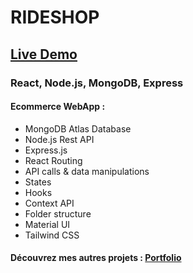 # RIDESHOP

## [Live Demo](https://rideshop.onrender.com/)

### React, Node.js, MongoDB, Express

#### Ecommerce WebApp :

- MongoDB Atlas Database
- Node.js Rest API
- Express.js
- React Routing
- API calls & data manipulations
- States
- Hooks
- Context API
- Folder structure
- Material UI
- Tailwind CSS

#### Découvrez mes autres projets : [Portfolio](https://julienbenat.netlify.app/)
